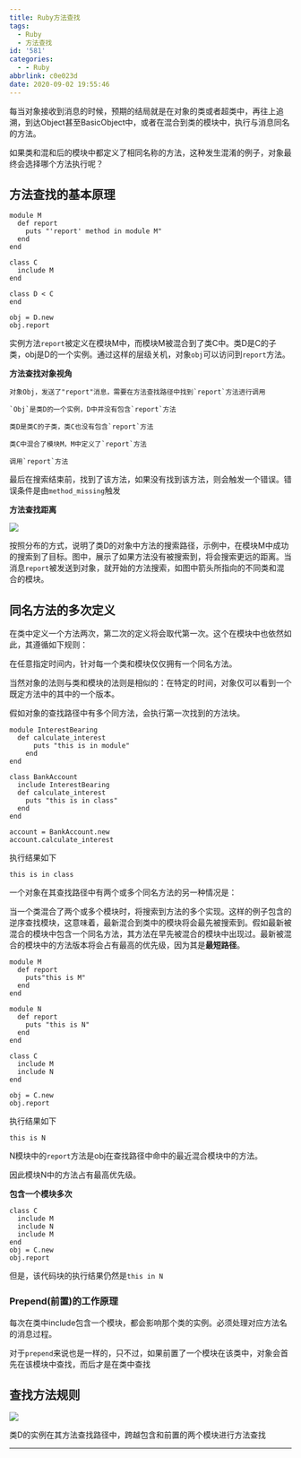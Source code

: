```yaml
---
title: Ruby方法查找
tags:
  - Ruby
  - 方法查找
id: '581'
categories:
  - - Ruby
abbrlink: c0e023d
date: 2020-09-02 19:55:46
---
```


每当对象接收到消息的时候，预期的结局就是在对象的类或者超类中，再往上追溯，到达Object甚至BasicObject中，或者在混合到类的模块中，执行与消息同名的方法。

如果类和混和后的模块中都定义了相同名称的方法，这种发生混淆的例子，对象最终会选择哪个方法执行呢？

## 方法查找的基本原理

```
module M
  def report
    puts "'report' method in module M"
  end
end

class C
  include M
end

class D < C
end

obj = D.new
obj.report
```

实例方法`report`被定义在模块M中，而模块M被混合到了类C中。类D是C的子类，obj是D的一个实例。通过这样的层级关机，对象`obj`可以访问到`report`方法。

**方法查找对象视角**

```
对象Obj，发送了"report"消息，需要在方法查找路径中找到`report`方法进行调用

`Obj`是类D的一个实例，D中并没有包含`report`方法

类D是类C的子类，类C也没有包含`report`方法

类C中混合了模块M，M中定义了`report`方法

调用`report`方法
```

最后在搜索结束前，找到了该方法，如果没有找到该方法，则会触发一个错误。错误条件是由`method_missing`触发

**方法查找距离**

![](http://img.varsion.cn/blog-img/2020/09/QEHD@B43V@AY_LFABWV.png)

按照分布的方式，说明了类D的对象中方法的搜索路径，示例中，在模块M中成功的搜索到了目标。图中，展示了如果方法没有被搜索到，将会搜索更远的距离。当消息`report`被发送到对象，就开始的方法搜索，如图中箭头所指向的不同类和混合的模块。

## 同名方法的多次定义

在类中定义一个方法两次，第二次的定义将会取代第一次。这个在模块中也依然如此，其遵循如下规则：

在任意指定时间内，针对每一个类和模块仅仅拥有一个同名方法。

当然对象的法则与类和模块的法则是相似的：在特定的时间，对象仅可以看到一个既定方法中的其中的一个版本。

假如对象的查找路径中有多个同方法，会执行第一次找到的方法块。

```
module InterestBearing
  def calculate_interest
      puts "this is in module"
    end
end

class BankAccount
  include InterestBearing
  def calculate_interest
    puts "this is in class"
  end
end

account = BankAccount.new
account.calculate_interest
```

执行结果如下

```
this is in class
```

一个对象在其查找路径中有两个或多个同名方法的另一种情况是：

当一个类混合了两个或多个模块时，将搜索到方法的多个实现。这样的例子包含的逆序查找模块，这意味着，最新混合到类中的模块将会最先被搜索到。假如最新被混合的模块中包含一个同名方法，其方法在早先被混合的模块中出现过。最新被混合的模块中的方法版本将会占有最高的优先级，因为其是**最短路径**。

```
module M
  def report
    puts"this is M"
  end
end

module N
  def report
    puts "this is N"
  end
end

class C
  include M
  include N
end

obj = C.new
obj.report
```

执行结果如下

```
this is N
```

N模块中的`report`方法是obj在查找路径中命中的最近混合模块中的方法。

因此模块N中的方法占有最高优先级。

**包含一个模块多次**

```
class C
  include M
  include N
  include M
end
obj = C.new
obj.report
```

但是，该代码块的执行结果仍然是`this in N`

### Prepend(前置)的工作原理

每次在类中include包含一个模块，都会影响那个类的实例。必须处理对应方法名的消息过程。

对于`prepend`来说也是一样的，只不过，如果前置了一个模块在该类中，对象会首先在该模块中查找，而后才是在类中查找

## 查找方法规则

![](http://img.varsion.cn/blog-img/2020/09/image-1.png)

类D的实例在其方法查找路径中，跨越包含和前置的两个模块进行方法查找

* * *